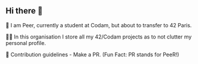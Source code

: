 ## Hi there 👋

🍐 I am Peer, currently a student at Codam, but about to transfer to 42 Paris.

🙋‍♀️ In this organisation I store all my 42/Codam projects as to not clutter my personal profile.

🌈 Contribution guidelines - Make a PR. (Fun Fact: PR stands for PeeR!)
